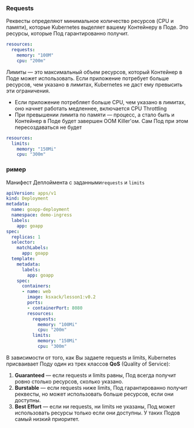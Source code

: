 
### Requests 

Реквесты определяют минимальное количество ресурсов (CPU и памяти), которые Kubernetes выделяет вашему Контейнеру в Поде. Это ресурсы, которые Под гарантированно получит.

```yaml
resources:
  requests:
    memory: "100M"
    cpu: "200m"
```

Лимиты — это максимальный объем ресурсов, который Контейнер в Поде может использовать. Если приложение потребует больше ресурсов, чем указано в лимитах, Kubernetes не даст ему превысить эти ограничения.

- Если приложение потребляет больше CPU, чем указано в лимитах, оно начнет работать медленнее, включается CPU Throttling
- При превышении лимита по памяти — процесс, а стало быть и Контейнер в Поде будет завершен OOM Killer'ом. Сам Под при этом пересоздаваться не будет

```yaml
resources:
  limits:
    memory: "150Mi"
    cpu: "300m"
```


### ример

Манифест Деплоймента с заданными`requests` и `limits`

```yaml
apiVersion: apps/v1
kind: Deployment
metadata:
  name: goapp-deployment
  namespace: demo-ingress
  labels:
    app: goapp
spec:
  replicas: 1
  selector:
    matchLabels:
      app: goapp
  template:
    metadata:
      labels:
        app: goapp
    spec:
      containers:
      - name: web
        image: ksxack/lesson1:v0.2
        ports:
        - containerPort: 8080
        resources:
          requests:
            memory: "100Mi"
            cpu: "200m"
          limits:
            memory: "150Mi"
            cpu: "300m"
```


В зависимости от того, как Вы задаете requests и limits, Kubernetes присваивает Поду один из трех классов **QoS** (Quality of Service):

1. **Guaranteed** — если requests и limits равны, Под всегда получит ровно столько ресурсов, сколько указано.
2. **Burstable** — если requests ниже limits, Под гарантированно получит реквесты, но может использовать больше ресурсов, если они доступны.
3. **Best Effort** — если ни requests, ни limits не указаны, Под может использовать ресурсы только если они доступны. У таких Подов самый низкий приоритет.